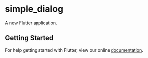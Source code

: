 # simple_dialog

A new Flutter application.

## Getting Started

For help getting started with Flutter, view our online
[documentation](https://flutter.io/).
